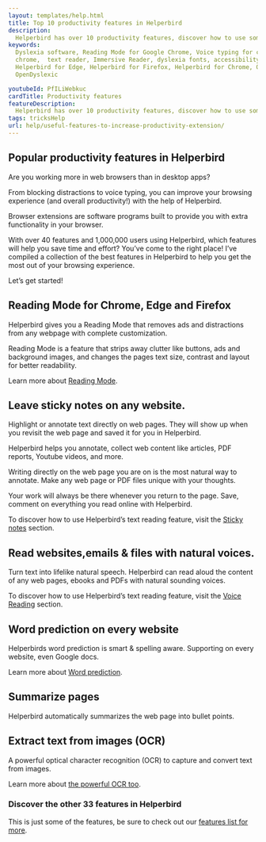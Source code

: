 ```yaml
---
layout: templates/help.html
title: Top 10 productivity features in Helperbird
description:
  Helperbird has over 10 productivity features, discover how to use some of the popular ones.
keywords:
  Dyslexia software, Reading Mode for Google Chrome, Voice typing for chrome, Text to speech for
  chrome,  text reader, Immersive Reader, dyslexia fonts, accessibility software, dyslexia software,
  Helperbird for Edge, Helperbird for Firefox, Helperbird for Chrome, Opendyslexic for Chrome,
  OpenDyslexic

youtubeId: PfILiWebkuc
cardTitle: Productivity features
featureDescription:
  Helperbird has over 10 productivity features, discover how to use some of the popular ones.
tags: tricksHelp
url: help/useful-features-to-increase-productivity-extension/
---
```


## Popular productivity features in Helperbird

Are you working more in web browsers than in desktop apps?

From blocking distractions to voice typing, you can improve your browsing experience (and overall
productivity!) with the help of Helperbird.

Browser extensions are software programs built to provide you with extra functionality in your
browser.

With over 40 features and 1,000,000 users using Helperbird, which features will help you save time
and effort? You’ve come to the right place! I’ve compiled a collection of the best features in
Helperbird to help you get the most out of your browsing experience.

Let’s get started!

## Reading Mode for Chrome, Edge and Firefox

Helperbird gives you a Reading Mode that removes ads and distractions from any webpage with complete
customization.

Reading Mode is a feature that strips away clutter like buttons, ads and background images, and
changes the pages text size, contrast and layout for better readability.

Learn more about [Reading Mode](/features/reader-mode-for-chrome-and-firefox/).

## Leave sticky notes on any website.

Highlight or annotate text directly on web pages. They will show up when you revisit the web page
and saved it for you in Helperbird.

Helperbird helps you annotate, collect web content like articles, PDF reports, Youtube videos, and
more.

Writing directly on the web page you are on is the most natural way to annotate. Make any web page
or PDF files unique with your thoughts.

Your work will always be there whenever you return to the page. Save, comment on everything you read
online with Helperbird.

To discover how to use Helperbird’s text reading feature, visit the
[Sticky notes](/help/how-to-annotate-any-website-with-sticky-notes/) section.

## Read websites,emails & files with natural voices.

Turn text into lifelike natural speech. Helperbird can read aloud the content of any web pages,
ebooks and PDFs with natural sounding voices.

To discover how to use Helperbird’s text reading feature, visit the
[Voice Reading](/help/how-to-use-text-to-speech-on-any-website/) section.

## Word prediction on every website

Helperbirds word prediction is smart & spelling aware. Supporting on every website, even Google
docs.

Learn more about [Word prediction](/help/how-to-use-word-prediction-on-any-website-or-google-docs/).

## Summarize pages

Helperbird automatically summarizes the web page into bullet points.

## Extract text from images (OCR)

A powerful optical character recognition (OCR) to capture and convert text from images.

Learn more about [the powerful OCR too](/help/how-to-extract-text-from-any-image-pdf-or-website/).

### Discover the other 33 features in Helperbird

This is just some of the features, be sure to check out our [features list for more](/features/).
